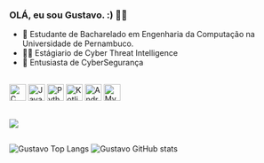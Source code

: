 ### OLÁ, eu sou Gustavo. :) 👋🤙

- 📖 Estudante de Bacharelado em Engenharia da Computação na Universidade de Pernambuco.
- 🧑‍💼 Estágiario de Cyber Threat Intelligence
- 👀 Entusiasta de CyberSegurança
  



<div style="display: inline_block"> <br>
  <img alling="center" height="30" widht="40" alt= "C" src="https://cdn.jsdelivr.net/gh/devicons/devicon/icons/c/c-original.svg"/>
  <img alling="center" height="30" widht="40" alt="Java" src="https://cdn.jsdelivr.net/gh/devicons/devicon/icons/java/java-original.svg" />
  <img alling="center" height="30" widht="40" alt= "Python" src="https://cdn.jsdelivr.net/gh/devicons/devicon/icons/python/python-original.svg" />
  <img alling="center" height="30" widht="40" alt= "Kotlin" src="https://cdn.jsdelivr.net/gh/devicons/devicon/icons/kotlin/kotlin-original.svg" />
  <img alling="center" height="30" widht="40" alt= "Android" src="https://cdn.jsdelivr.net/gh/devicons/devicon/icons/android/android-original.svg"/>
  <img alling="center" height="30" widht="40" alt= "MySql" src="https://cdn.jsdelivr.net/gh/devicons/devicon/icons/mysql/mysql-original-wordmark.svg" />
          
           
          
  </div>
  
  ##
  <div>
   <a href= "https://www.linkedin.com/in/gustavo-porto-953209221/"> <img src="https://img.shields.io/badge/LinkedIn-0077B5?style=for-the-badge&logo=linkedin&logoColor=white" target="_blank"> </a>
  </div>
  
##
![Gustavo Top Langs](https://github-readme-stats.vercel.app/api/top-langs/?username=gustavoapc&layout=compact&theme=radical)
![Gustavo GitHub stats](https://github-readme-stats.vercel.app/api?username=gustavoapc&show_icons=true&theme=radical)

